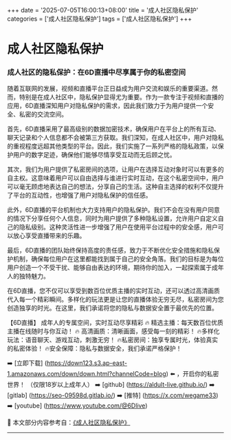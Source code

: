 +++
date = '2025-07-05T16:00:13+08:00'
title = '成人社区隐私保护'
categories = ['成人社区隐私保护']
tags = ['成人社区隐私保护']
+++

# 成人社区隐私保护

### 成人社区的隐私保护：在6D直播中尽享属于你的私密空间

随着互联网的发展，视频和直播平台正日益成为用户交流和娱乐的重要渠道。然而，特别是在成人社区中，隐私保护显得尤为重要。作为一款专注于视频和直播的应用，6D直播深知用户对隐私保护的需求，因此我们致力于为用户提供一个安全、私密的交流空间。

首先，6D直播采用了最高级别的数据加密技术，确保用户在平台上的所有互动、聊天记录和个人信息都不会被第三方获取。我们深知，在成人社区中，用户对隐私的重视程度远超其他类型的平台。因此，我们实施了一系列严格的隐私政策，以保护用户的数字足迹，确保他们能够尽情享受互动而无后顾之忧。

其次，我们为用户提供了私密房间的选项，让用户在选择互动对象时可以有更多的自主权。这意味着用户可以自由选择与谁进行实时互动，在这个私密空间中，用户可以毫无顾虑地表达自己的想法，分享自己的生活。这种自主选择的权利不仅提升了平台的互动性，也增强了用户对隐私保护的信任感。

此外，6D直播的平台机制也大力支持用户的隐私保护。我们不会在没有用户同意的情况下分享任何个人信息，同时为用户提供了多种隐私设置，允许用户自定义自己的隐私级别。这种灵活性进一步增强了用户在使用平台过程中的安全感，用户可以放心享受直播带来的乐趣。

最后，6D直播的团队始终保持高度的责任感，致力于不断优化安全措施和隐私保护机制，确保每位用户在这里都能找到属于自己的安全角落。我们的目标是为每位用户创造一个不受干扰、能够自由表达的环境，期待你的加入，一起探索属于成年人的独特魅力。

在6D直播，您不仅可以享受到数百位优质主播的实时互动，还可以透过高清画质代入每一个精彩瞬间。多样化的玩法更是让您的直播体验无穷无尽，私密房间为您创造独享的时光。在这里，我们承诺将您的隐私与数据安全置于最优先的位置。

【6D直播】
成年人的专属空间，实时互动尽享精彩
🔥 精选主播：每天数百位优质主播在线随时与你互动！
🔥 高清画质：清晰画面，感受每一刻的精彩！
🔥多样化玩法：语音聊天、游戏互动，刺激无穷！
🔥私密房间：独享专属时光，体验真实的私密体验！
🔥安全保障：隐私与数据安全，我们承诺严格保护！

➡️ [立即下载] (https://down123.s3.ap-east-1.amazonaws.com/down/down.html?channelCode=blog) ⬅️ ，开启你的私密世界！
（仅限18岁以上成年人）
➡️ [github] (https://aldult-live.github.io/)
➡️ [gitlab] (https://seo-09598d.gitlab.io/)
➡️ [推特] (https://x.com/wegame33)
➡️ [youtube] (https://www.youtube.com/@6Dlive)


📘 本文部分内容参考自：[《成人社区隐私保护》](https://github.com/fanqieshequ123/fanqiesehqu)

---

